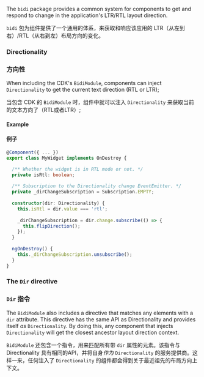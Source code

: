 The `bidi` package provides a common system for components to get and respond to change in the
application's LTR/RTL layout direction. 

`bidi` 包为组件提供了一个通用的体系，来获取和响应该应用的 LTR（从左到右）/RTL（从右到左）布局方向的变化。

### Directionality

### 方向性

When including the CDK's `BidiModule`, components can inject `Directionality` to get the current
text direction (RTL or LTR);

当包含 CDK 的 `BidiModule` 时，组件中就可以注入 `Directionality` 来获取当前的文本方向了（RTL或者LTR）;

#### Example

#### 例子

```ts
@Component({ ... }) 
export class MyWidget implements OnDestroy {

  /** Whether the widget is in RTL mode or not. */
  private isRtl: boolean;
  
  /** Subscription to the Directionality change EventEmitter. */
  private _dirChangeSubscription = Subscription.EMPTY;  
  
  constructor(dir: Directionality) {
    this.isRtl = dir.value === 'rtl';
    
    _dirChangeSubscription = dir.change.subscribe(() => {
      this.flipDirection();
    });
  }
  
  ngOnDestroy() {
    this._dirChangeSubscription.unsubscribe();
  }
}  
```

### The `Dir` directive

### `Dir` 指令

The `BidiModule` also includes a directive that matches any elements with a `dir` attribute. This
directive has the same API as Directionality and provides itself *as* `Directionality`. By doing
this, any component that injects `Directionality` will get the closest ancestor layout direction
context.

`BidiModule` 还包含一个指令，用来匹配所有带 `dir` 属性的元素。该指令与 Directionality 具有相同的API，并将自身*作为* `Directionality` 的服务提供商。这样一来，任何注入了 `Directionality` 的组件都会得到关于最近祖先的布局方向上下文。

